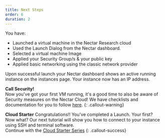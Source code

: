 ```yaml
---
title: Next Steps
order: 6
duration: 2
---
```


You have:
- Launched a virtual machine in the Nectar Research cloud
- Used the Launch Dialog from the Nectar dashboard.
- Selected a virtual machine Image
- Applied your Security Group/s & your public key
- Applied basic networking using the classic network provider

Upon successful launch your Nectar dashboard shows an active running instance on the instances page. Your instance now has an IP address.

**Call Security!**  
Now you've got your first VM running, it's a good time to also be aware of Security measures on the Nectar Cloud! We have checklists and documentation for you to follow [here](https://support.ehelp.edu.au/support/solutions/folders/6000203455).
{: .callout-warning}



**Cloud Starter**
Congratulations!! You've completed a Launch. Your first? Now what? Our next tutorial will show you how to connect to your instance using SSH and terminal software. <br/>Continue with the [Cloud Starter Series](/cloud-starter/02-tutorials)
{: .callout-success}